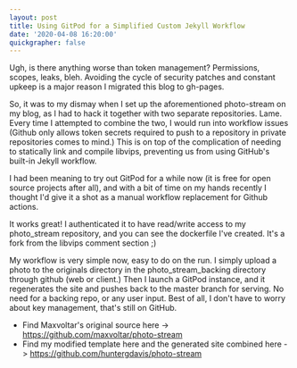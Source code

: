 ```yaml
---
layout: post
title: Using GitPod for a Simplified Custom Jekyll Workflow
date: '2020-04-08 16:20:00'
quickgrapher: false
---
```



Ugh, is there anything worse than token management?  Permissions, scopes, leaks, bleh.  Avoiding the cycle of security patches and constant upkeep is a major reason I migrated this blog to gh-pages. 

So, it was to my dismay when I set up the aforementioned photo-stream on my blog, as I had to hack it together with two separate repositories.  Lame.  Every time I attempted to combine the two, I would run into workflow issues (Github only allows token secrets required to push to a repository in private repositories comes to mind.)  This is on top of the complication of needing to statically link and compile libvips, preventing us from using GitHub's built-in Jekyll workflow. 

I had been meaning to try out GitPod for a while now (it is free for open source projects after all), and with a bit of time on my hands recently I thought I'd give it a shot as a manual workflow replacement for Github actions.  

It works great!  I authenticated it to have read/write access to my photo_stream repository, and you can see the dockerfile I've created. It's a fork from the libvips comment section ;) 

My workflow is very simple now, easy to do on the run.  I simply upload a photo to the originals directory in the photo_stream_backing directory through github (web or client.)  Then I launch a GitPod instance, and it regenerates the site and pushes back to the master branch for serving.  No need for a backing repo, or any user input.  Best of all, I don't have to worry about key management, that's still on GitHub.  
 


- Find Maxvoltar's original source here -> https://github.com/maxvoltar/photo-stream
- Find my modified template here and the generated site combined here -> https://github.com/huntergdavis/photo-stream
